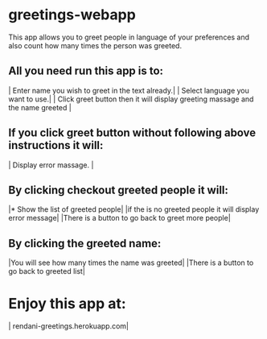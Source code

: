 # greetings-webapp
This app allows you to greet people in language of your preferences and also count how many times the person was greeted.

## All you need run  this app is to:
| Enter name you wish to greet in the text already.|
| Select language you want to use.|
| Click greet button then it will display greeting massage and the name greeted |
## If you click greet button without following above instructions it will:
| Display error massage. |

## By clicking checkout greeted people it will:
|* Show the list of greeted people|
|if the is no greeted people it will display error message|
|There is a button to go back to greet more people|

## By clicking the greeted name:
|You will see how many times the name was greeted|
|There is a button to go back to greeted list|

# Enjoy this app at:

| rendani-greetings.herokuapp.com|
